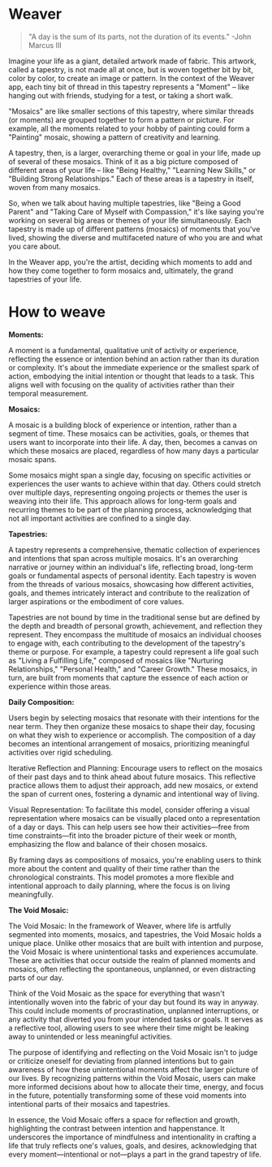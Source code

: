 # Weaver

> "A day is the sum of its parts, not the duration of its events." -John Marcus III

Imagine your life as a giant, detailed artwork made of fabric. This artwork, called a tapestry, is not made all at once, but is woven together bit by bit, color by color, to create an image or pattern. In the context of the Weaver app, each tiny bit of thread in this tapestry represents a "Moment" – like hanging out with friends, studying for a test, or taking a short walk.

"Mosaics" are like smaller sections of this tapestry, where similar threads (or moments) are grouped together to form a pattern or picture. For example, all the moments related to your hobby of painting could form a "Painting" mosaic, showing a pattern of creativity and learning.

A tapestry, then, is a larger, overarching theme or goal in your life, made up of several of these mosaics. Think of it as a big picture composed of different areas of your life – like "Being Healthy," "Learning New Skills," or "Building Strong Relationships." Each of these areas is a tapestry in itself, woven from many mosaics.

So, when we talk about having multiple tapestries, like "Being a Good Parent" and "Taking Care of Myself with Compassion," it's like saying you're working on several big areas or themes of your life simultaneously. Each tapestry is made up of different patterns (mosaics) of moments that you've lived, showing the diverse and multifaceted nature of who you are and what you care about.

In the Weaver app, you're the artist, deciding which moments to add and how they come together to form mosaics and, ultimately, the grand tapestries of your life.

# How to weave

**Moments:**

A moment is a fundamental, qualitative unit of activity or experience, reflecting the essence or intention behind an action rather than its duration or complexity. It's about the immediate experience or the smallest spark of action, embodying the initial intention or thought that leads to a task. This aligns well with focusing on the quality of activities rather than their temporal measurement.

**Mosaics:**

A mosaic is a building block of experience or intention, rather than a segment of time. These mosaics can be activities, goals, or themes that users want to incorporate into their life. A day, then, becomes a canvas on which these mosaics are placed, regardless of how many days a particular mosaic spans.

Some mosaics might span a single day, focusing on specific activities or experiences the user wants to achieve within that day. Others could stretch over multiple days, representing ongoing projects or themes the user is weaving into their life. This approach allows for long-term goals and recurring themes to be part of the planning process, acknowledging that not all important activities are confined to a single day.

**Tapestries:**

A tapestry represents a comprehensive, thematic collection of experiences and intentions that span across multiple mosaics. It's an overarching narrative or journey within an individual's life, reflecting broad, long-term goals or fundamental aspects of personal identity. Each tapestry is woven from the threads of various mosaics, showcasing how different activities, goals, and themes intricately interact and contribute to the realization of larger aspirations or the embodiment of core values.

Tapestries are not bound by time in the traditional sense but are defined by the depth and breadth of personal growth, achievement, and reflection they represent. They encompass the multitude of mosaics an individual chooses to engage with, each contributing to the development of the tapestry's theme or purpose. For example, a tapestry could represent a life goal such as "Living a Fulfilling Life," composed of mosaics like "Nurturing Relationships," "Personal Health," and "Career Growth." These mosaics, in turn, are built from moments that capture the essence of each action or experience within those areas.

**Daily Composition:**

Users begin by selecting mosaics that resonate with their intentions for the near term. They then organize these mosaics to shape their day, focusing on what they wish to experience or accomplish. The composition of a day becomes an intentional arrangement of mosaics, prioritizing meaningful activities over rigid scheduling.

Iterative Reflection and Planning: Encourage users to reflect on the mosaics of their past days and to think ahead about future mosaics. This reflective practice allows them to adjust their approach, add new mosaics, or extend the span of current ones, fostering a dynamic and intentional way of living.

Visual Representation: To facilitate this model, consider offering a visual representation where mosaics can be visually placed onto a representation of a day or days. This can help users see how their activities—free from time constraints—fit into the broader picture of their week or month, emphasizing the flow and balance of their chosen mosaics.

By framing days as compositions of mosaics, you're enabling users to think more about the content and quality of their time rather than the chronological constraints. This model promotes a more flexible and intentional approach to daily planning, where the focus is on living meaningfully.

**The Void Mosaic:**

The Void Mosaic: In the framework of Weaver, where life is artfully segmented into moments, mosaics, and tapestries, the Void Mosaic holds a unique place. Unlike other mosaics that are built with intention and purpose, the Void Mosaic is where unintentional tasks and experiences accumulate. These are activities that occur outside the realm of planned moments and mosaics, often reflecting the spontaneous, unplanned, or even distracting parts of our day.

Think of the Void Mosaic as the space for everything that wasn't intentionally woven into the fabric of your day but found its way in anyway. This could include moments of procrastination, unplanned interruptions, or any activity that diverted you from your intended tasks or goals. It serves as a reflective tool, allowing users to see where their time might be leaking away to unintended or less meaningful activities.

The purpose of identifying and reflecting on the Void Mosaic isn't to judge or criticize oneself for deviating from planned intentions but to gain awareness of how these unintentional moments affect the larger picture of our lives. By recognizing patterns within the Void Mosaic, users can make more informed decisions about how to allocate their time, energy, and focus in the future, potentially transforming some of these void moments into intentional parts of their mosaics and tapestries.

In essence, the Void Mosaic offers a space for reflection and growth, highlighting the contrast between intention and happenstance. It underscores the importance of mindfulness and intentionality in crafting a life that truly reflects one's values, goals, and desires, acknowledging that every moment—intentional or not—plays a part in the grand tapestry of life.
